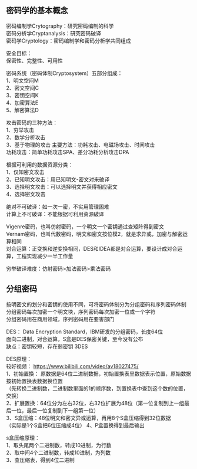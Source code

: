 ## 密码学的基本概念

密码编制学Crytography：研究密码编制的科学  
密码分析学Cryptanalysis：研究密码破译  
密码学Cryptology：密码编制学和密码分析学共同组成  

安全目标：  
保密性、完整性、可用性  

密码系统（密码体制Cryptosystem）五部分组成：  
1、明文空间M  
2、密文空间C  
3、密钥空间K  
4、加密算法E  
5、解密算法D  

攻击密码的三种方法：  
1、穷举攻击  
2、数学分析攻击  
3、基于物理的攻击 
  主要方法：功耗攻击、电磁场攻击、时间攻击  
  功耗攻击：简单功耗攻击SPA、差分功耗分析攻击DPA   
  
根据可利用的数据资源分类：  
1、仅知密文攻击  
2、已知明文攻击：用已知明文-密文对来破译    
3、选择明文攻击：可以选择明文并获得相应密文    
4、选择密文攻击

绝对不可破译：如一次一密，不实用管理困难  
计算上不可破译：不能根据可利用资源破译    

Vigenre密码，也叫仿射密码，一个明文一个密钥通过查矩阵得到密文  
Vernam密码，也叫代数密码，明文和密文按位模2，就是求异或，加密与解密运算相同  
对合运算：正变换和逆变换相同，DES和IDEA都是对合运算，要设计成对合运算，工程实现减少一半工作量  

穷举破译难度：仿射密码>加法密码>乘法密码    

## 分组密码

按明密文的划分和密钥的使用不同，可将密码体制分为分组密码和序列密码体制  
分组密码每次加密一个明文块，序列密码每次加密一位或一个字符  
分组密码用在商用领域，序列密码用在要害部门  

DES： Data Encryption Standard，IBM研发的分组密码，长度64位  
面向二进制，对合运算，S盒是DES保密关键，至今没有公布  
缺点：密钥较短，存在弱密钥
3DES

DES原理：  
较好视频： https://www.bilibili.com/video/av18027475/  
1、初始置换： 原数据是64位二进制数据，初始置换表里数据表示位置，原始数据按初始置换表数据换位置  
           （先转换二进制数，二进制数里面的1的顺序数，到置换表中查到这个数的位置，交换）  
2、扩展置换：64位分为左右32位，右32位扩展为48位（第一位复制到上一组最后一位，最后一位复制到下一组第一位）  
3、S盒压缩：48位明文和密文异或运算，再用8个S盒压缩得到32位数据  
          （实际是1个S盒把6位压缩成4位）
4、P盒置换得到最后输出  

s盒压缩原理：  
1、取头尾两个二进制数，转成10进制，为行数  
2、取中间4个二进制数，转成10进制，为列数  
3、查压缩表，得到4位二进制     

